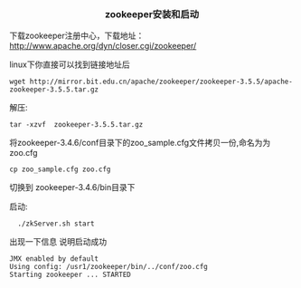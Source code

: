 ### <center>zookeeper安装和启动</center>
下载zookeeper注册中心，下载地址：http://www.apache.org/dyn/closer.cgi/zookeeper/

linux下你直接可以找到链接地址后 
```shell
wget http://mirror.bit.edu.cn/apache/zookeeper/zookeeper-3.5.5/apache-zookeeper-3.5.5.tar.gz
```



解压:
```shell
tar -xzvf  zookeeper-3.5.5.tar.gz
```

将zookeeper-3.4.6/conf目录下的zoo_sample.cfg文件拷贝一份,命名为为zoo.cfg

```shell
cp zoo_sample.cfg zoo.cfg
```


切换到 zookeeper-3.4.6/bin目录下 


启动:
```shell
  ./zkServer.sh start
```

出现一下信息 说明启动成功
```shell
JMX enabled by default
Using config: /usr1/zookeeper/bin/../conf/zoo.cfg
Starting zookeeper ... STARTED
```